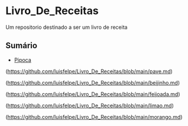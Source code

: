 # Livro_De_Receitas
Um repositorio destinado a ser um livro de receita
## Sumário
- [Pipoca](pipoca.md)
 
(https://github.com/luisfelpe/Livro_De_Receitas/blob/main/pave.md)

(https://github.com/luisfelpe/Livro_De_Receitas/blob/main/beijinho.md)

(https://github.com/luisfelpe/Livro_De_Receitas/blob/main/feijoada.md)

(https://github.com/luisfelpe/Livro_De_Receitas/blob/main/limao.md)

(https://github.com/luisfelpe/Livro_De_Receitas/blob/main/morango.md)


